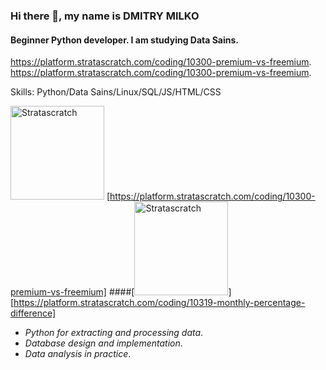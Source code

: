### Hi there 👋, my name is DMITRY MILKO
#### Beginner Python developer. I am studying Data Sains.

https://platform.stratascratch.com/coding/10300-premium-vs-freemium. 
https://platform.stratascratch.com/coding/10300-premium-vs-freemium.

Skills: Python/Data Sains/Linux/SQL/JS/HTML/CSS

<img alin='left' alt='Stratascratch' width='150px' src='https://www.stratascratch.com/static/logo-f753ed5261163679de68dc54ce84a9c5.png'/> [https://platform.stratascratch.com/coding/10300-premium-vs-freemium]
####[<img alin='left' alt='Stratascratch' width='150px' src='https://www.stratascratch.com/static/logo-f753ed5261163679de68dc54ce84a9c5.png'/>] [https://platform.stratascratch.com/coding/10319-monthly-percentage-difference]

- *Python for extracting and processing data*.
- *Database design and implementation*.
- *Data analysis in practice*.











